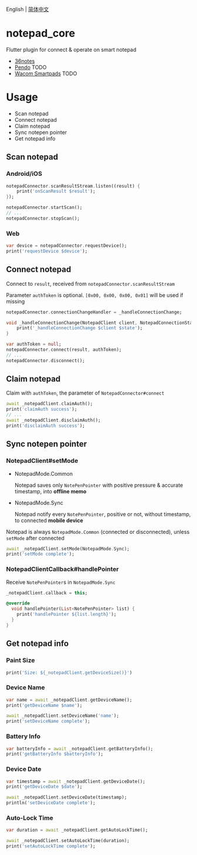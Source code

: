 English | [简体中文](./README-CN.md)

# notepad_core
Flutter plugin for connect & operate on smart notepad

- [36notes](https://www.36notes.com)
- [Pendo](http://www.pendo-tech.com) TODO
- [Wacom Smartpads](https://www.wacom.com/en-us/products/smartpads) TODO

# Usage
- Scan notepad
- Connect notepad
- Claim notepad
- Sync notepen pointer
- Get notepad info

## Scan notepad

### Android/iOS

```dart
notepadConnector.scanResultStream.listen((result) {
    print('onScanResult $result');
});

notepadConnector.startScan();
// ...
notepadConnector.stopScan();
```

### Web

```dart
var device = notepadConnector.requestDevice();
print('requestDevice $device');
```

## Connect notepad

Connect to `result`, received from `notepadConnector.scanResultStream`

Parameter `authToken` is optional. `[0x00, 0x00, 0x00, 0x01]` will be used if missing

```dart
notepadConnector.connectionChangeHandler = _handleConnectionChange;

void _handleConnectionChange(NotepadClient client, NotepadConnectionState state) {
    print('_handleConnectionChange $client $state');
}

var authToken = null;
notepadConnector.connect(result, authToken);
// ...
notepadConnector.disconnect();
```

## Claim notepad

Claim with `authToken`, the parameter of `NotepadConnector#connect`

```dart
await _notepadClient.claimAuth();
print('claimAuth success');
// ...
await _notepadClient.disclaimAuth();
print('disclaimAuth success');
```

## Sync notepen pointer

### NotepadClient#setMode

- NotepadMode.Common

    Notepad saves only `NotePenPointer` with positive pressure & accurate timestamp, into **offline memo** 

- NotepadMode.Sync

    Notepad notify every `NotePenPointer`, positive or not, without timestamp, to connected **mobile device**

Notepad is always `NotepadMode.Common` (connected or disconnected), unless `setMode` after connected

```dart
await _notepadClient.setMode(NotepadMode.Sync);
print('setMode complete');
```

### NotepadClientCallback#handlePointer

Receive `NotePenPointer`s in `NotepadMode.Sync`

```dart
_notepadClient.callback = this;

@override
  void handlePointer(List<NotePenPointer> list) {
    print('handlePointer ${list.length}');
  }
}
```

## Get notepad info

### Paint Size

```dart
print('Size: ${_notepadClient.getDeviceSize()}')
```

### Device Name

```dart
var name = await _notepadClient.getDeviceName();
print('getDeviceName $name');

await _notepadClient.setDeviceName('name');
print('setDeviceName complete');
```

### Battery Info

```dart
var batteryInfo = await _notepadClient.getBatteryInfo();
print('getBatteryInfo $batteryInfo');
```

### Device Date

```dart
var timestamp = await _notepadClient.getDeviceDate();
print('getDeviceDate $date');

await _notepadClient.setDeviceDate(timestamp);
println('setDeviceDate complete');
```

### Auto-Lock Time

```dart
var duration = await _notepadClient.getAutoLockTime();

await _notepadClient.setAutoLockTime(duration);
print('setAutoLockTime complete');
```
